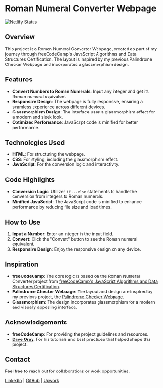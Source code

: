 # Roman Numeral Converter Webpage

[![Netlify Status](https://api.netlify.com/api/v1/badges/469010fe-a1e8-4c0e-998b-0a8ad85278c0/deploy-status)](https://app.netlify.com/sites/roman-numeral-converter-webpage/deploys)

## Overview

This project is a Roman Numeral Converter Webpage, created as part of my journey through freeCodeCamp's JavaScript Algorithms and Data Structures Certification. The layout is inspired by my previous Palindrome Checker Webpage and incorporates a glassmorphism design.

## Features

- **Convert Numbers to Roman Numerals**: Input any integer and get its Roman numeral equivalent.
- **Responsive Design**: The webpage is fully responsive, ensuring a seamless experience across different devices.
- **Glassmorphism Design**: The interface uses a glassmorphism effect for a modern and sleek look.
- **Optimized Performance**: JavaScript code is minified for better performance.

## Technologies Used

- **HTML**: For structuring the webpage.
- **CSS**: For styling, including the glassmorphism effect.
- **JavaScript**: For the conversion logic and interactivity.

## Code Highlights

- **Conversion Logic**: Utilizes `if...else` statements to handle the conversion from integers to Roman numerals.
- **Minified JavaScript**: The JavaScript code is minified to enhance performance by reducing file size and load times.

## How to Use

1. **Input a Number**: Enter an integer in the input field.
2. **Convert**: Click the "Convert" button to see the Roman numeral equivalent.
3. **Responsive Design**: Enjoy the responsive design on any device.

## Inspiration

- **freeCodeCamp**: The core logic is based on the Roman Numeral Converter project from [freeCodeCamp's JavaScript Algorithms and Data Structures Certification](https://www.freecodecamp.org/learn/javascript-algorithms-and-data-structures-v8/).
- **Palindrome Checker Webpage**: The layout and design are inspired by my previous project, the [Palindrome Checker Webpage](https://palindrome-checker-webpage.netlify.app/).
- **Glassmorphism**: The design incorporates glassmorphism for a modern and visually appealing interface.

## Acknowledgements

- **freeCodeCamp**: For providing the project guidelines and resources.
- [**Dave Gray**](https://github.com/gitdagray/): For his tutorials and best practices that helped shape this project.

## Contact

Feel free to reach out for collaborations or work opportunities.

[LinkedIn](https://www.linkedin.com/in/john-jerry-ginon-0b5539314/) | [GitHub](https://github.com/jjmginon9231/) | [Upwork](https://www.upwork.com/freelancers/~01432eb5f90e315e15?mp_source=share)
